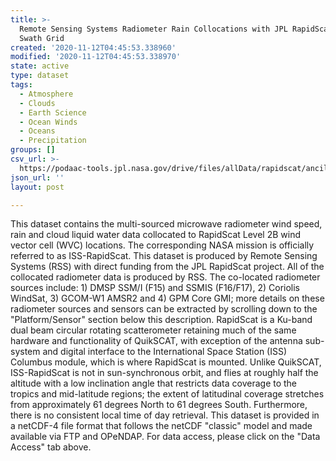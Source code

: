```yaml
---
title: >-
  Remote Sensing Systems Radiometer Rain Collocations with JPL RapidScat L2B
  Swath Grid
created: '2020-11-12T04:45:53.338960'
modified: '2020-11-12T04:45:53.338970'
state: active
type: dataset
tags:
  - Atmosphere
  - Clouds
  - Earth Science
  - Ocean Winds
  - Oceans
  - Precipitation
groups: []
csv_url: >-
  https://podaac-tools.jpl.nasa.gov/drive/files/allData/rapidscat/ancillary/revtime.csv
json_url: ''
layout: post

---
```

This dataset contains the multi-sourced microwave radiometer wind speed, rain and cloud liquid water data collocated to RapidScat Level 2B wind vector cell (WVC) locations. The corresponding NASA mission is officially referred to as ISS-RapidScat. This dataset is produced by Remote Sensing Systems (RSS) with direct funding from the JPL RapidScat project. All of the collocated radiometer data is produced by RSS. The co-located radiometer sources include: 1) DMSP SSM/I (F15) and SSMIS (F16/F17), 2) Coriolis WindSat, 3) GCOM-W1 AMSR2 and 4) GPM Core GMI; more details on these radiometer sources and sensors can be extracted by scrolling down to the "Platform/Sensor" section below this description. RapidScat is a Ku-band dual beam circular rotating scatterometer retaining much of the same hardware and functionality of QuikSCAT, with exception of the antenna sub-system and digital interface to the International Space Station (ISS) Columbus module, which is where RapidScat is mounted. Unlike QuikSCAT, ISS-RapidScat is not in sun-synchronous orbit, and flies at roughly half the altitude with a low inclination angle that restricts data coverage to the tropics and mid-latitude regions; the extent of latitudinal coverage stretches from approximately 61 degrees North to 61 degrees South. Furthermore, there is no consistent local time of day retrieval. This dataset is provided in a netCDF-4 file format that follows the netCDF "classic" model and made available via FTP and OPeNDAP. For data access, please click on the "Data Access" tab above.
